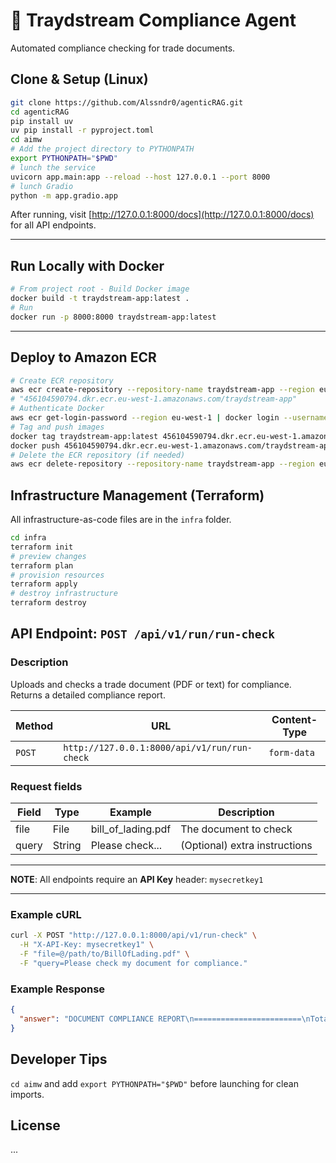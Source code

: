 # 🚢 Traydstream Compliance Agent

Automated compliance checking for trade documents.

## Clone & Setup (Linux)

```bash
git clone https://github.com/Alssndr0/agenticRAG.git
cd agenticRAG
pip install uv
uv pip install -r pyproject.toml
cd aimw
# Add the project directory to PYTHONPATH
export PYTHONPATH="$PWD"
# lunch the service
uvicorn app.main:app --reload --host 127.0.0.1 --port 8000
# lunch Gradio
python -m app.gradio.app
```

After running, visit [http://127.0.0.1:8000/docs](http://127.0.0.1:8000/docs) for all API endpoints.

---

## Run Locally with Docker

```bash
# From project root - Build Docker image
docker build -t traydstream-app:latest .
# Run
docker run -p 8000:8000 traydstream-app:latest
```

---

## Deploy to Amazon ECR

```bash
# Create ECR repository
aws ecr create-repository --repository-name traydstream-app --region eu-west-1
# "456104590794.dkr.ecr.eu-west-1.amazonaws.com/traydstream-app"
# Authenticate Docker
aws ecr get-login-password --region eu-west-1 | docker login --username AWS --password-stdin 456104590794.dkr.ecr.eu-west-1.amazonaws.com
# Tag and push images
docker tag traydstream-app:latest 456104590794.dkr.ecr.eu-west-1.amazonaws.com/traydstream-app:latest
docker push 456104590794.dkr.ecr.eu-west-1.amazonaws.com/traydstream-app:latest
# Delete the ECR repository (if needed)
aws ecr delete-repository --repository-name traydstream-app --region eu-west-1 --force
```

## Infrastructure Management (Terraform)
All infrastructure-as-code files are in the `infra` folder.

```bash
cd infra
terraform init
# preview changes 
terraform plan
# provision resources 
terraform apply
# destroy infrastructure 
terraform destroy
```

## API Endpoint: `POST /api/v1/run/run-check`

### Description

Uploads and checks a trade document (PDF or text) for compliance. Returns a detailed compliance report.

| Method | URL                                      | Content-Type |
| ------ | ---------------------------------------- | ------------ |
| `POST` | `http://127.0.0.1:8000/api/v1/run/run-check` | `form-data`  |

### Request fields

| Field | Type   | Example          | Description                   |
| ----- | ------ | ---------------- | ----------------------------- |
| file  | File   | bill_of_lading.pdf | The document to check         |
| query | String | Please check...  | (Optional) extra instructions |

---

**NOTE**: All endpoints require an **API Key** header: `mysecretkey1`

---

### Example cURL

```bash
curl -X POST "http://127.0.0.1:8000/api/v1/run-check" \
  -H "X-API-Key: mysecretkey1" \
  -F "file=@/path/to/BillOfLading.pdf" \
  -F "query=Please check my document for compliance."
```

### Example Response

```json
{
  "answer": "DOCUMENT COMPLIANCE REPORT\n========================\nTotal checks performed: 3\nChecks passed: 2\nChecks failed: 1\nOverall status: NON-COMPLIANT\n\nDETAILED RESULTS:\n1. SWIFT CHECK: ✓ PASSED\n   Explanation: All required SWIFT fields present.\n2. UCP600 CHECK: ✓ PASSED\n   Explanation: Document conforms to UCP600 requirements.\n3. CONFLICT CHECK: ✗ FAILED\n   Explanation: Discrepancy with letter of credit terms."
}
```



## Developer Tips

`cd aimw` and add `export PYTHONPATH="$PWD"` before launching for clean imports.


## License

...

